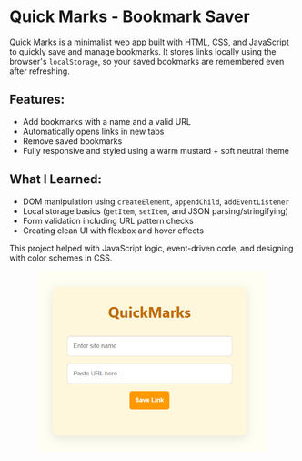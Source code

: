 # Quick Marks - Bookmark Saver

Quick Marks is a minimalist web app built with HTML, CSS, and JavaScript to quickly save and manage bookmarks.
It stores links locally using the browser's `localStorage`, so your saved bookmarks are remembered even after refreshing.

## Features:
- Add bookmarks with a name and a valid URL
- Automatically opens links in new tabs
- Remove saved bookmarks
- Fully responsive and styled using a warm mustard + soft neutral theme

## What I Learned:
- DOM manipulation using `createElement`, `appendChild`, `addEventListener`
- Local storage basics (`getItem`, `setItem`, and JSON parsing/stringifying)
- Form validation including URL pattern checks
- Creating clean UI with flexbox and hover effects

This project helped with JavaScript logic, event-driven code, and designing with color schemes in CSS.

<div align="center">
  <img src="https://github.com/lorraine-mwoyounotsva/mini-project-bookmark-saver/blob/main/bookmarksaver.png?raw=true" alt="Bookmark Saver Preview" width="400"/> 
</div>

